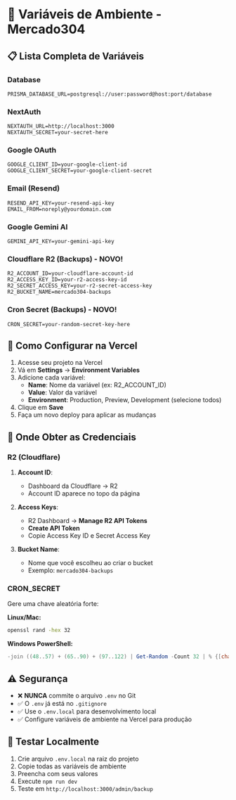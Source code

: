 # 🔐 Variáveis de Ambiente - Mercado304

## 📋 Lista Completa de Variáveis

### Database
```env
PRISMA_DATABASE_URL=postgresql://user:password@host:port/database
```

### NextAuth
```env
NEXTAUTH_URL=http://localhost:3000
NEXTAUTH_SECRET=your-secret-here
```

### Google OAuth
```env
GOOGLE_CLIENT_ID=your-google-client-id
GOOGLE_CLIENT_SECRET=your-google-client-secret
```

### Email (Resend)
```env
RESEND_API_KEY=your-resend-api-key
EMAIL_FROM=noreply@yourdomain.com
```

### Google Gemini AI
```env
GEMINI_API_KEY=your-gemini-api-key
```

### Cloudflare R2 (Backups) - NOVO!
```env
R2_ACCOUNT_ID=your-cloudflare-account-id
R2_ACCESS_KEY_ID=your-r2-access-key-id
R2_SECRET_ACCESS_KEY=your-r2-secret-access-key
R2_BUCKET_NAME=mercado304-backups
```

### Cron Secret (Backups) - NOVO!
```env
CRON_SECRET=your-random-secret-key-here
```

## 🔧 Como Configurar na Vercel

1. Acesse seu projeto na Vercel
2. Vá em **Settings** → **Environment Variables**
3. Adicione cada variável:
   - **Name**: Nome da variável (ex: R2_ACCOUNT_ID)
   - **Value**: Valor da variável
   - **Environment**: Production, Preview, Development (selecione todos)
4. Clique em **Save**
5. Faça um novo deploy para aplicar as mudanças

## 📖 Onde Obter as Credenciais

### R2 (Cloudflare)

1. **Account ID**:
   - Dashboard da Cloudflare → R2
   - Account ID aparece no topo da página

2. **Access Keys**:
   - R2 Dashboard → **Manage R2 API Tokens**
   - **Create API Token**
   - Copie Access Key ID e Secret Access Key

3. **Bucket Name**:
   - Nome que você escolheu ao criar o bucket
   - Exemplo: `mercado304-backups`

### CRON_SECRET

Gere uma chave aleatória forte:

**Linux/Mac:**
```bash
openssl rand -hex 32
```

**Windows PowerShell:**
```powershell
-join ((48..57) + (65..90) + (97..122) | Get-Random -Count 32 | % {[char]$_})
```

## ⚠️ Segurança

- ❌ **NUNCA** commite o arquivo `.env` no Git
- ✅ O `.env` já está no `.gitignore`
- ✅ Use o `.env.local` para desenvolvimento local
- ✅ Configure variáveis de ambiente na Vercel para produção

## 🧪 Testar Localmente

1. Crie arquivo `.env.local` na raiz do projeto
2. Copie todas as variáveis de ambiente
3. Preencha com seus valores
4. Execute `npm run dev`
5. Teste em `http://localhost:3000/admin/backup`

